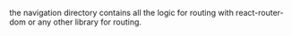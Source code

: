the navigation directory contains all the logic for routing with react-router-dom or any other
library for routing. 
